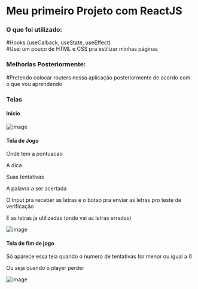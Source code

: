<h1>Meu primeiro Projeto com ReactJS</h1>
<h3>O que foi utilizado:</h3>
#Hooks (useCalback, useState, useEffect)<br>
#Usei um pouco de HTML e CSS pra estilizar minhas páginas<br>
<h3>Melhorias Posteriormente:</h3>
#Pretendo colocar routers nessa aplicação posteriormente de acordo com o que vou aprendendo <br>

<h3>Telas</h3>

<h4>Inicio</h4>

![image](https://github.com/allluizin/word-secret/assets/151713181/ef5bb60a-00d3-4919-84df-c383c2bbe182)

<h4>Tela de Jogo</h4>
<p>Onde tem a pontuacao</p>
<p>A dica</p>
<p>Suas tentativas</p>
<p>A palavra a ser acertada</p>
<p>O Input pra receber as letras e o botao pra enviar as letras pro teste de verificação</p>
<p>E as letras ja utilizadas (onde vai as letras erradas)</p>

![image](https://github.com/allluizin/word-secret/assets/151713181/dcd89b12-da67-491f-91d9-577011f835ac)


<h4>Tela de fim de jogo</h4>
<p>Só aparece essa tela quando o numero de tentativas for menor ou igual a 0</p>
<p>Ou seja quando o player perder</p>

![image](https://github.com/allluizin/word-secret/assets/151713181/765b500e-fcd9-4d41-a275-296588f21c76)
